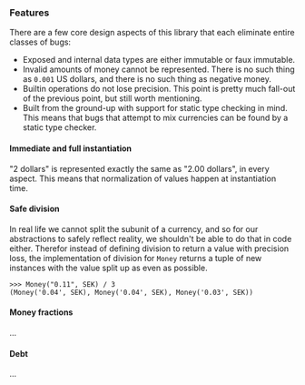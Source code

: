 ### Features

There are a few core design aspects of this library that each eliminate entire classes
of bugs:

- Exposed and internal data types are either immutable or faux immutable.
- Invalid amounts of money cannot be represented. There is no such thing as `0.001` US
  dollars, and there is no such thing as negative money.
- Builtin operations do not lose precision. This point is pretty much fall-out of the
  previous point, but still worth mentioning.
- Built from the ground-up with support for static type checking in mind. This means
  that bugs that attempt to mix currencies can be found by a static type checker.

#### Immediate and full instantiation

"2 dollars" is represented exactly the same as "2.00 dollars", in every aspect. This
means that normalization of values happen at instantiation time.

#### Safe division

In real life we cannot split the subunit of a currency, and so for our abstractions to
safely reflect reality, we shouldn't be able to do that in code either. Therefor instead
of defining division to return a value with precision loss, the implementation of
division for `Money` returns a tuple of new instances with the value split up as even as
possible.

```pycon
>>> Money("0.11", SEK) / 3
(Money('0.04', SEK), Money('0.04', SEK), Money('0.03', SEK))
```

#### Money fractions

...

#### Debt

...

